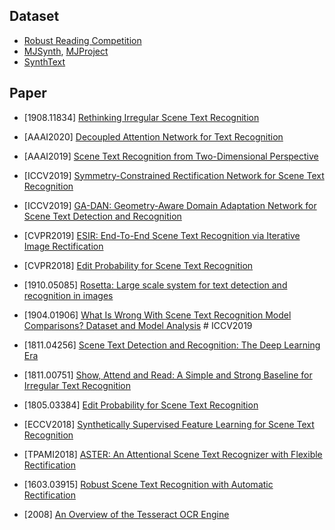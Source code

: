 ## Dataset
- [Robust Reading Competition](https://rrc.cvc.uab.es/)
- [MJSynth](http://www.robots.ox.ac.uk/~vgg/data/text/), [MJProject](http://www.robots.ox.ac.uk/~vgg/research/text/)
- [SynthText](https://github.com/ankush-me/SynthText)

## Paper

- [1908.11834] [Rethinking Irregular Scene Text Recognition](https://arxiv.org/abs/1908.11834)

- [AAAI2020] [Decoupled Attention Network for Text Recognition](https://arxiv.org/abs/1912.10205)

- [AAAI2019] [Scene Text Recognition from Two-Dimensional Perspective](https://arxiv.org/abs/1809.06508)

- [ICCV2019] [Symmetry-Constrained Rectification Network for Scene Text Recognition](http://openaccess.thecvf.com/content_ICCV_2019/html/Yang_Symmetry-Constrained_Rectification_Network_for_Scene_Text_Recognition_ICCV_2019_paper.html)

- [ICCV2019] [GA-DAN: Geometry-Aware Domain Adaptation Network for Scene Text Detection and Recognition](http://openaccess.thecvf.com/content_ICCV_2019/html/Zhan_GA-DAN_Geometry-Aware_Domain_Adaptation_Network_for_Scene_Text_Detection_and_ICCV_2019_paper.html)

- [CVPR2019] [ESIR: End-To-End Scene Text Recognition via Iterative Image Rectification](http://openaccess.thecvf.com/content_CVPR_2019/html/Zhan_ESIR_End-To-End_Scene_Text_Recognition_via_Iterative_Image_Rectification_CVPR_2019_paper.html)

- [CVPR2018] [Edit Probability for Scene Text Recognition](https://arxiv.org/abs/1805.03384)

- [1910.05085] [Rosetta: Large scale system for text detection and recognition in images](https://arxiv.org/abs/1910.05085)

- [1904.01906] [What Is Wrong With Scene Text Recognition Model Comparisons? Dataset and Model Analysis](https://arxiv.org/abs/1904.01906) # ICCV2019

- [1811.04256] [Scene Text Detection and Recognition:
The Deep Learning Era](https://arxiv.org/abs/1811.04256)

- [1811.00751] [Show, Attend and Read:
A Simple and Strong Baseline for Irregular Text Recognition](https://arxiv.org/abs/1811.00751)

- [1805.03384] [Edit Probability for Scene Text Recognition](https://arxiv.org/abs/1805.03384)

- [ECCV2018] [Synthetically Supervised Feature Learning for
Scene Text Recognition](http://openaccess.thecvf.com/content_ECCV_2018/papers/Yang_Liu_Synthetically_Supervised_Feature_ECCV_2018_paper.pdf)

- [TPAMI2018] [ASTER: An Attentional Scene Text Recognizer with Flexible Rectification
](https://www.researchgate.net/publication/325993414_ASTER_An_Attentional_Scene_Text_Recognizer_with_Flexible_Rectification)

- [1603.03915] [Robust Scene Text Recognition with Automatic Rectification
](https://arxiv.org/abs/1603.03915)

- [2008] [An Overview of the Tesseract OCR Engine](https://static.googleusercontent.com/media/research.google.com/zh-CN//pubs/archive/33418.pdf)
